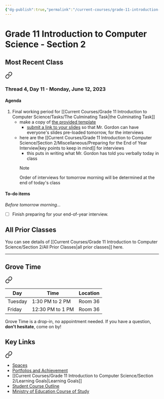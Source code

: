 ```yaml
---
{"dg-publish":true,"permalink":"/current-courses/grade-11-introduction-to-computer-science/section-2/home/","dgHomeLink":false}
---
```


# Grade 11 Introduction to Computer Science - Section 2
## Most Recent Class

<div class="transclusion internal-embed is-loaded"><a class="markdown-embed-link" href="/current-courses/grade-11-introduction-to-computer-science/section-2/thread-4/day-11/" aria-label="Open link"><svg xmlns="http://www.w3.org/2000/svg" width="24" height="24" viewBox="0 0 24 24" fill="none" stroke="currentColor" stroke-width="2" stroke-linecap="round" stroke-linejoin="round" class="svg-icon lucide-link"><path d="M10 13a5 5 0 0 0 7.54.54l3-3a5 5 0 0 0-7.07-7.07l-1.72 1.71"></path><path d="M14 11a5 5 0 0 0-7.54-.54l-3 3a5 5 0 0 0 7.07 7.07l1.71-1.71"></path></svg></a><div class="markdown-embed">




### Thread 4, Day 11 - Monday, June 12, 2023

#### Agenda

1. Final working period for [[Current Courses/Grade 11 Introduction to Computer Science/Tasks/The Culminating Task\|the Culminating Task]]
	- make a copy of [the provided template](https://docs.google.com/presentation/d/1qAFP06Eo9HtRPmi3hooNaTk1vjx7jjfDbs2uFpaJGsc/copy)
		- [submit a link to your slides](https://docs.google.com/forms/d/e/1FAIpQLSemOOKRYl9T2lNXfCjxhiQXOuOJlsYRI2eEtEGBDQ4OnQT76w/viewform) so that Mr. Gordon can have everyone's slides pre-loaded tomorrow, for the interviews
	- here are the [[Current Courses/Grade 11 Introduction to Computer Science/Section 2/Miscellaneous/Preparing for the End of Year Interview\|key points to keep in mind]] for interviews 
		- this puts in writing what Mr. Gordon has told you verbally today in class
		> [!NOTE]
		> Order of interviews for tomorrow morning will be determined at the end of today's class
#### To-do items
*Before tomorrow morning...*

- [ ] Finish preparing for your end-of-year interview.

</div></div>

## All Prior Classes
You can see details of [[Current Courses/Grade 11 Introduction to Computer Science/Section 2/All Prior Classes\|all prior classes]] here.
___
## Grove Time

<div class="transclusion internal-embed is-loaded"><a class="markdown-embed-link" href="/current-courses/grove-time/" aria-label="Open link"><svg xmlns="http://www.w3.org/2000/svg" width="24" height="24" viewBox="0 0 24 24" fill="none" stroke="currentColor" stroke-width="2" stroke-linecap="round" stroke-linejoin="round" class="svg-icon lucide-link"><path d="M10 13a5 5 0 0 0 7.54.54l3-3a5 5 0 0 0-7.07-7.07l-1.72 1.71"></path><path d="M14 11a5 5 0 0 0-7.54-.54l-3 3a5 5 0 0 0 7.07 7.07l1.71-1.71"></path></svg></a><div class="markdown-embed">




Day|Time|Location
-|-|-
Tuesday|1:30 PM to 2 PM|Room 36
Friday|12:30 PM to 1 PM|Room 36

Grove Time is a drop-in, no appointment needed.
If you have a question, **don't hesitate**, come on by!

</div></div>

## Key Links

<div class="transclusion internal-embed is-loaded"><a class="markdown-embed-link" href="/current-courses/grade-11-introduction-to-computer-science/section-2/key-links/" aria-label="Open link"><svg xmlns="http://www.w3.org/2000/svg" width="24" height="24" viewBox="0 0 24 24" fill="none" stroke="currentColor" stroke-width="2" stroke-linecap="round" stroke-linejoin="round" class="svg-icon lucide-link"><path d="M10 13a5 5 0 0 0 7.54.54l3-3a5 5 0 0 0-7.07-7.07l-1.72 1.71"></path><path d="M14 11a5 5 0 0 0-7.54-.54l-3 3a5 5 0 0 0 7.07 7.07l1.71-1.71"></path></svg></a><div class="markdown-embed">




- [Spaces](https://ca.spacesedu.com/)
- [Portfolios and Achievement](https://www.russellgordon.ca/cs/learning-goals/introduction/)
- [[Current Courses/Grade 11 Introduction to Computer Science/Section 2/Learning Goals\|Learning Goals]]
- [Student Course Outline](https://tinyurl.com/lcscs22-g11-sco)
- [Ministry of Education Course of Study](https://tinyurl.com/lcscs22-g11-mcs)

</div></div>
